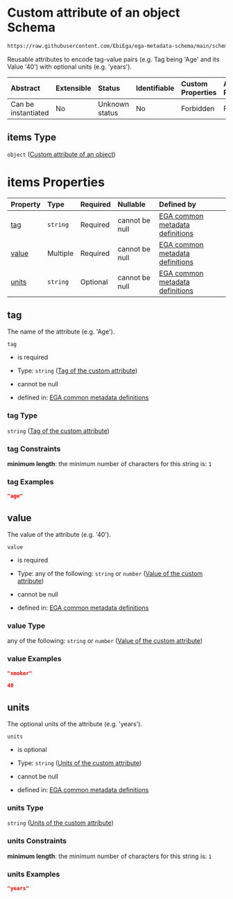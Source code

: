 # Custom attribute of an object Schema

```txt
https://raw.githubusercontent.com/EbiEga/ega-metadata-schema/main/schemas/EGA.protocol.json#/properties/protocolAttributes/items
```

Reusable attributes to encode tag-value pairs (e.g. Tag being 'Age' and its Value '40') with optional units (e.g. 'years').

| Abstract            | Extensible | Status         | Identifiable | Custom Properties | Additional Properties | Access Restrictions | Defined In                                                                       |
| :------------------ | :--------- | :------------- | :----------- | :---------------- | :-------------------- | :------------------ | :------------------------------------------------------------------------------- |
| Can be instantiated | No         | Unknown status | No           | Forbidden         | Forbidden             | none                | [EGA.protocol.json\*](../../../schemas/EGA.protocol.json "open original schema") |

## items Type

`object` ([Custom attribute of an object](ega-12-definitions-custom-attribute-of-an-object.md))

# items Properties

| Property        | Type     | Required | Nullable       | Defined by                                                                                                                                                                                                                                                                            |
| :-------------- | :------- | :------- | :------------- | :------------------------------------------------------------------------------------------------------------------------------------------------------------------------------------------------------------------------------------------------------------------------------------ |
| [tag](#tag)     | `string` | Required | cannot be null | [EGA common metadata definitions](ega-12-definitions-custom-attribute-of-an-object-properties-tag-of-the-custom-attribute.md "https://raw.githubusercontent.com/EbiEga/ega-metadata-schema/main/schemas/EGA.common-definitions.json#/definitions/customAttribute/properties/tag")     |
| [value](#value) | Multiple | Required | cannot be null | [EGA common metadata definitions](ega-12-definitions-custom-attribute-of-an-object-properties-value-of-the-custom-attribute.md "https://raw.githubusercontent.com/EbiEga/ega-metadata-schema/main/schemas/EGA.common-definitions.json#/definitions/customAttribute/properties/value") |
| [units](#units) | `string` | Optional | cannot be null | [EGA common metadata definitions](ega-12-definitions-custom-attribute-of-an-object-properties-units-of-the-custom-attribute.md "https://raw.githubusercontent.com/EbiEga/ega-metadata-schema/main/schemas/EGA.common-definitions.json#/definitions/customAttribute/properties/units") |

## tag

The name of the attribute (e.g. 'Age').

`tag`

*   is required

*   Type: `string` ([Tag of the custom attribute](ega-12-definitions-custom-attribute-of-an-object-properties-tag-of-the-custom-attribute.md))

*   cannot be null

*   defined in: [EGA common metadata definitions](ega-12-definitions-custom-attribute-of-an-object-properties-tag-of-the-custom-attribute.md "https://raw.githubusercontent.com/EbiEga/ega-metadata-schema/main/schemas/EGA.common-definitions.json#/definitions/customAttribute/properties/tag")

### tag Type

`string` ([Tag of the custom attribute](ega-12-definitions-custom-attribute-of-an-object-properties-tag-of-the-custom-attribute.md))

### tag Constraints

**minimum length**: the minimum number of characters for this string is: `1`

### tag Examples

```json
"age"
```

## value

The value of the attribute (e.g. '40').

`value`

*   is required

*   Type: any of the following: `string` or `number` ([Value of the custom attribute](ega-12-definitions-custom-attribute-of-an-object-properties-value-of-the-custom-attribute.md))

*   cannot be null

*   defined in: [EGA common metadata definitions](ega-12-definitions-custom-attribute-of-an-object-properties-value-of-the-custom-attribute.md "https://raw.githubusercontent.com/EbiEga/ega-metadata-schema/main/schemas/EGA.common-definitions.json#/definitions/customAttribute/properties/value")

### value Type

any of the following: `string` or `number` ([Value of the custom attribute](ega-12-definitions-custom-attribute-of-an-object-properties-value-of-the-custom-attribute.md))

### value Examples

```json
"smoker"
```

```json
40
```

## units

The optional units of the attribute (e.g. 'years').

`units`

*   is optional

*   Type: `string` ([Units of the custom attribute](ega-12-definitions-custom-attribute-of-an-object-properties-units-of-the-custom-attribute.md))

*   cannot be null

*   defined in: [EGA common metadata definitions](ega-12-definitions-custom-attribute-of-an-object-properties-units-of-the-custom-attribute.md "https://raw.githubusercontent.com/EbiEga/ega-metadata-schema/main/schemas/EGA.common-definitions.json#/definitions/customAttribute/properties/units")

### units Type

`string` ([Units of the custom attribute](ega-12-definitions-custom-attribute-of-an-object-properties-units-of-the-custom-attribute.md))

### units Constraints

**minimum length**: the minimum number of characters for this string is: `1`

### units Examples

```json
"years"
```

